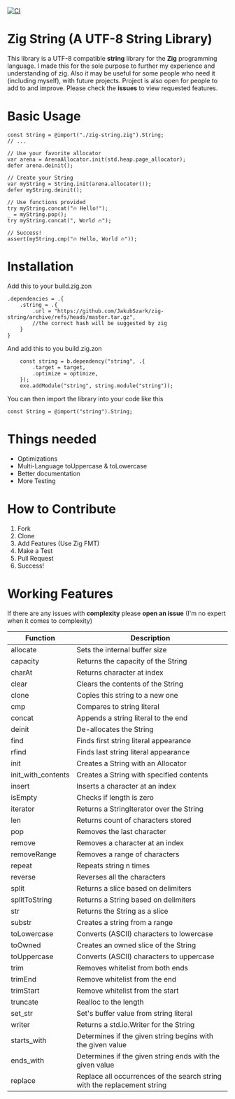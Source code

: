 [![CI](https://github.com/JakubSzark/zig-string/actions/workflows/main.yml/badge.svg)](https://github.com/JakubSzark/zig-string/actions/workflows/main.yml)

# Zig String (A UTF-8 String Library)

This library is a UTF-8 compatible **string** library for the **Zig** programming language. 
I made this for the sole purpose to further my experience and understanding of zig.
Also it may be useful for some people who need it (including myself), with future projects. Project is also open for people to add to and improve. Please check the **issues** to view requested features.

# Basic Usage
```zig
const String = @import("./zig-string.zig").String;
// ...

// Use your favorite allocator
var arena = ArenaAllocator.init(std.heap.page_allocator);
defer arena.deinit();

// Create your String
var myString = String.init(arena.allocator());
defer myString.deinit();

// Use functions provided
try myString.concat("🔥 Hello!");
_ = myString.pop();
try myString.concat(", World 🔥");

// Success!
assert(myString.cmp("🔥 Hello, World 🔥"));

```

# Installation
Add this to your build.zig.zon

```zig
.dependencies = .{
    .string = .{
        .url = "https://github.com/JakubSzark/zig-string/archive/refs/heads/master.tar.gz",
        //the correct hash will be suggested by zig
    }
}

```

And add this to you build.zig.zon

```zig
    const string = b.dependency("string", .{
        .target = target,
        .optimize = optimize,
    });
    exe.addModule("string", string.module("string"));

```

You can then import the library into your code like this

```zig
const String = @import("string").String;
```


# Things needed
- Optimizations
- Multi-Language toUppercase & toLowercase
- Better documentation
- More Testing

# How to Contribute
1. Fork
2. Clone
3. Add Features (Use Zig FMT)
4. Make a Test
5. Pull Request
6. Success!

# Working Features
If there are any issues with <b>complexity</b> please <b>open an issue</b>
(I'm no expert when it comes to complexity)

Function      | Description                              
--------------|------------------------------------------
allocate      | Sets the internal buffer size            
capacity      | Returns the capacity of the String       
charAt        | Returns character at index               
clear         | Clears the contents of the String        
clone         | Copies this string to a new one         
cmp           | Compares to string literal              
concat        | Appends a string literal to the end      
deinit        | De-allocates the String                  
find          | Finds first string literal appearance    
rfind         | Finds last string literal appearance    
init          | Creates a String with an Allocator       
init_with_contents| Creates a String with specified contents 
insert        | Inserts a character at an index          
isEmpty       | Checks if length is zero                 
iterator      | Returns a StringIterator over the String 
len           | Returns count of characters stored       
pop           | Removes the last character              
remove        | Removes a character at an index          
removeRange   | Removes a range of characters            
repeat        | Repeats string n times                  
reverse       | Reverses all the characters              
split         | Returns a slice based on delimiters      
splitToString | Returns a String based on delimiters     
str           | Returns the String as a slice           
substr        | Creates a string from a range          
toLowercase   | Converts (ASCII) characters to lowercase 
toOwned       | Creates an owned slice of the String     
toUppercase   | Converts (ASCII) characters to uppercase 
trim          | Removes whitelist from both ends         
trimEnd       | Remove whitelist from the end            
trimStart     | Remove whitelist from the start          
truncate      | Realloc to the length                    
set_str       | Set's buffer value from string literal              
writer        | Returns a std.io.Writer for the String 
starts_with   | Determines if the given string begins with the given value
ends_with     | Determines if the given string ends with the given value
replace       | Replace all occurrences of the search string with the replacement string
